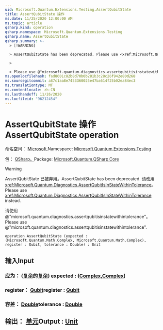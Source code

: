 ```yaml
---
uid: Microsoft.Quantum.Extensions.Testing.AssertQubitState
title: AssertQubitState 操作
ms.date: 11/25/2020 12:00:00 AM
ms.topic: article
qsharp.kind: operation
qsharp.namespace: Microsoft.Quantum.Extensions.Testing
qsharp.name: AssertQubitState
qsharp.summary: >-
  > [!WARNING]

  > AssertQubitState has been deprecated. Please use <xref:Microsoft.Quantum.Diagnostics.AssertQubitIsInStateWithinTolerance> instead.

  >

  > Please use @"microsoft.quantum.diagnostics.assertqubitisinstatewithintolerance".
ms.openlocfilehash: fad8601c82b8d70b0b281b3c28c26f942e80d268
ms.sourcegitcommit: a87c1aa8e7453360025e47ba614f25b02ea84ec3
ms.translationtype: MT
ms.contentlocale: zh-CN
ms.lasthandoff: 11/26/2020
ms.locfileid: "96212454"
---
```

# <a name="assertqubitstate-operation"></a><span data-ttu-id="dc777-102">AssertQubitState 操作</span><span class="sxs-lookup"><span data-stu-id="dc777-102">AssertQubitState operation</span></span>

<span data-ttu-id="dc777-103">命名空间： [Microsoft.](xref:Microsoft.Quantum.Extensions.Testing)</span><span class="sxs-lookup"><span data-stu-id="dc777-103">Namespace: [Microsoft.Quantum.Extensions.Testing](xref:Microsoft.Quantum.Extensions.Testing)</span></span>

<span data-ttu-id="dc777-104">包： [QSharp。](https://nuget.org/packages/Microsoft.Quantum.QSharp.Core)</span><span class="sxs-lookup"><span data-stu-id="dc777-104">Package: [Microsoft.Quantum.QSharp.Core](https://nuget.org/packages/Microsoft.Quantum.QSharp.Core)</span></span>


> [!WARNING]
> <span data-ttu-id="dc777-105">AssertQubitState 已被弃用。</span><span class="sxs-lookup"><span data-stu-id="dc777-105">AssertQubitState has been deprecated.</span></span> <span data-ttu-id="dc777-106">请改用 <xref:Microsoft.Quantum.Diagnostics.AssertQubitIsInStateWithinTolerance>。</span><span class="sxs-lookup"><span data-stu-id="dc777-106">Please use <xref:Microsoft.Quantum.Diagnostics.AssertQubitIsInStateWithinTolerance> instead.</span></span>
>
> <span data-ttu-id="dc777-107">请使用 @"microsoft.quantum.diagnostics.assertqubitisinstatewithintolerance"。</span><span class="sxs-lookup"><span data-stu-id="dc777-107">Please use @"microsoft.quantum.diagnostics.assertqubitisinstatewithintolerance".</span></span>



```qsharp
operation AssertQubitState (expected : (Microsoft.Quantum.Math.Complex, Microsoft.Quantum.Math.Complex), register : Qubit, tolerance : Double) : Unit
```


## <a name="input"></a><span data-ttu-id="dc777-108">输入</span><span class="sxs-lookup"><span data-stu-id="dc777-108">Input</span></span>

### <a name="expected--complexcomplex"></a><span data-ttu-id="dc777-109">应为： ([复杂](xref:Microsoft.Quantum.Math.Complex)的[复杂](xref:Microsoft.Quantum.Math.Complex)) </span><span class="sxs-lookup"><span data-stu-id="dc777-109">expected : ([Complex](xref:Microsoft.Quantum.Math.Complex),[Complex](xref:Microsoft.Quantum.Math.Complex))</span></span>




### <a name="register--qubit"></a><span data-ttu-id="dc777-110">register： [Qubit](xref:microsoft.quantum.lang-ref.qubit)</span><span class="sxs-lookup"><span data-stu-id="dc777-110">register : [Qubit](xref:microsoft.quantum.lang-ref.qubit)</span></span>




### <a name="tolerance--double"></a><span data-ttu-id="dc777-111">容差： [Double](xref:microsoft.quantum.lang-ref.double)</span><span class="sxs-lookup"><span data-stu-id="dc777-111">tolerance : [Double](xref:microsoft.quantum.lang-ref.double)</span></span>





## <a name="output--unit"></a><span data-ttu-id="dc777-112">输出： [单元](xref:microsoft.quantum.lang-ref.unit)</span><span class="sxs-lookup"><span data-stu-id="dc777-112">Output : [Unit](xref:microsoft.quantum.lang-ref.unit)</span></span>

